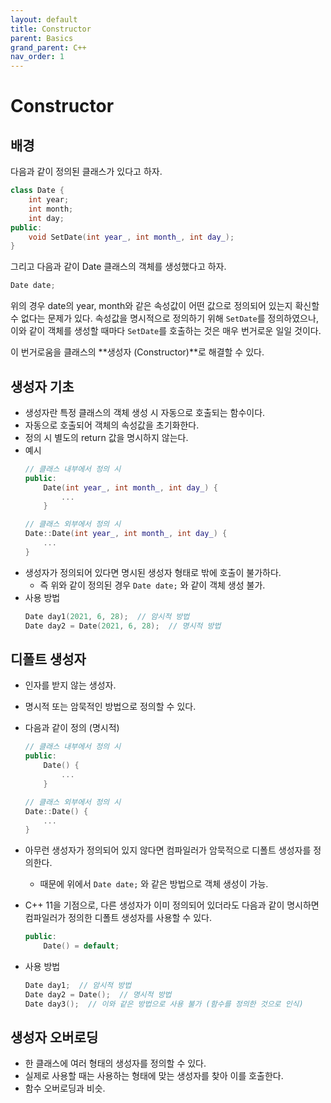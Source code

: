 ```yaml
---
layout: default
title: Constructor
parent: Basics
grand_parent: C++
nav_order: 1
---
```

# Constructor
## 배경
다음과 같이 정의된 클래스가 있다고 하자.
```cpp
class Date {
    int year;
    int month;
    int day;
public:
    void SetDate(int year_, int month_, int day_);
}
```
그리고 다음과 같이 Date 클래스의 객체를 생성했다고 하자.
```cpp
Date date;
```
위의 경우 date의 year, month와 같은 속성값이 어떤 값으로 정의되어 있는지 확신할 수 없다는 문제가 있다. 속성값을 명시적으로 정의하기 위해 ``SetDate``를 정의하였으나, 이와 같이 객체를 생성할 때마다 ``SetDate``를 호출하는 것은 매우 번거로운 일일 것이다.

이 번거로움을 클래스의 **생성자 (Constructor)**로 해결할 수 있다.

## 생성자 기초
* 생성자란 특정 클래스의 객체 생성 시 자동으로 호출되는 함수이다.
* 자동으로 호출되어 객체의 속성값을 초기화한다.
* 정의 시 별도의 return 값을 명시하지 않는다.
* 예시
    ```cpp
    // 클래스 내부에서 정의 시
    public:
        Date(int year_, int month_, int day_) {
            ...
        }

    // 클래스 외부에서 정의 시
    Date::Date(int year_, int month_, int day_) {
        ...
    }
    ```
* 생성자가 정의되어 있다면 명시된 생성자 형태로 밖에 호출이 불가하다.
  * 즉 위와 같이 정의된 경우 ``Date date;`` 와 같이 객체 생성 불가.
* 사용 방법
    ```cpp
    Date day1(2021, 6, 28);  // 암시적 방법
    Date day2 = Date(2021, 6, 28);  // 명시적 방법
    ```

## 디폴트 생성자
* 인자를 받지 않는 생성자.
* 명시적 또는 암묵적인 방법으로 정의할 수 있다.
* 다음과 같이 정의 (명시적)
    ```cpp
    // 클래스 내부에서 정의 시
    public:
        Date() {
            ...
        }

    // 클래스 외부에서 정의 시
    Date::Date() {
        ...
    }
    ```
* 아무런 생성자가 정의되어 있지 않다면 컴파일러가 암묵적으로 디폴트 생성자를 정의한다.
  * 때문에 위에서 ``Date date;`` 와 같은 방법으로 객체 생성이 가능.

* C++ 11을 기점으로, 다른 생성자가 이미 정의되어 있더라도 다음과 같이 명시하면 컴파일러가 정의한 디폴트 생성자를 사용할 수 있다.
    ```cpp
    public:
        Date() = default;
    ```
* 사용 방법
    ```cpp
    Date day1;  // 암시적 방법
    Date day2 = Date();  // 명시적 방법
    Date day3();  // 이와 같은 방법으로 사용 불가 (함수를 정의한 것으로 인식)
    ```

## 생성자 오버로딩
* 한 클래스에 여러 형태의 생성자를 정의할 수 있다.
* 실제로 사용할 때는 사용하는 형태에 맞는 생성자를 찾아 이를 호출한다.
* 함수 오버로딩과 비슷.
